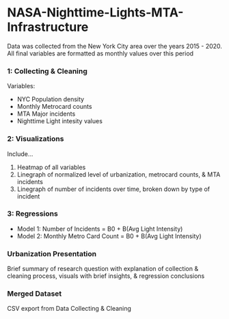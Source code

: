 # NASA-Nighttime-Lights-MTA-Infrastructure
Data was collected from the New York City area over the years 2015 - 2020. 
All final variables are formatted as monthly values over this period


### 1: Collecting & Cleaning
Variables:
- NYC Population density
- Monthly Metrocard counts
- MTA Major incidents
- Nighttime Light intesity values 


### 2: Visualizations
Include...
1. Heatmap of all variables
2. Linegraph of normalized level of urbanization, metrocard counts, & MTA incidents
3. Linegraph of number of incidents over time, broken down by type of incident


### 3: Regressions
- Model 1: Number of Incidents = B0 + B(Avg Light Intensity)
- Model 2: Monthly Metro Card Count = B0 + B(Avg Light Intensity)


### Urbanization Presentation
Brief summary of research question with explanation of collection & cleaning process, visuals with brief insights, & regression conclusions


### Merged Dataset
CSV export from Data Collecting & Cleaning
